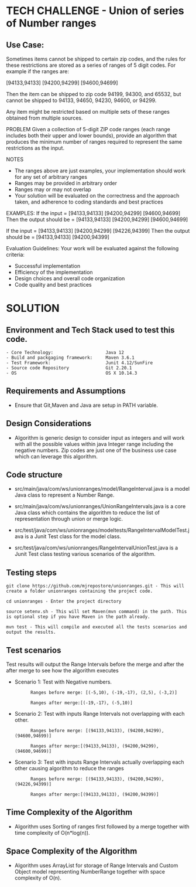 # TECH CHALLENGE - Union of series of Number ranges

## Use Case:
Sometimes items cannot be shipped to certain zip codes, and the rules for these restrictions are stored as a series of ranges of 5 digit codes. For example if the ranges are:

[94133,94133] [94200,94299] [94600,94699]

Then the item can be shipped to zip code 94199, 94300, and 65532, but cannot be shipped to 94133, 94650, 94230, 94600, or 94299.

Any item might be restricted based on multiple sets of these ranges obtained from multiple sources.

PROBLEM
Given a collection of 5-digit ZIP code ranges (each range includes both their upper and lower bounds), provide an algorithm that produces the minimum number of ranges required to represent the same restrictions as the input.

NOTES
- The ranges above are just examples, your implementation should work for any set of arbitrary ranges
- Ranges may be provided in arbitrary order
- Ranges may or may not overlap
- Your solution will be evaluated on the correctness and the approach taken, and adherence to coding standards and best practices

EXAMPLES:
If the input = [94133,94133] [94200,94299] [94600,94699]
Then the output should be = [94133,94133] [94200,94299] [94600,94699]

If the input = [94133,94133] [94200,94299] [94226,94399] 
Then the output should be = [94133,94133] [94200,94399]

Evaluation Guidelines:
Your work will be evaluated against the following criteria:
- Successful implementation
- Efficiency of the implementation
- Design choices and overall code organization
- Code quality and best practices

# SOLUTION

## Environment and Tech Stack used to test this code. 

    - Core Technology:                    Java 12
    - Build and packgaging framework:     Maven 3.6.1
    - Test Framework:                     Junit 4.12/SunFire
    - Source code Repository              Git 2.20.1
    - OS                                  OS X 10.14.3

## Requirements and Assumptions

- Ensure that Git,Maven and Java are setup in PATH variable. 

## Design Considerations

- Algorithm is generic design to consider input as integers and will work with all the possible values within java Integer range including the negative numbers.  Zip codes are just one of the business use case which can leverage this algorithm.

## Code structure

- src/main/java/com/ws/unionranges/model/RangeInterval.java is a model Java class to represent a Number Range. 

- src/main/java/com/ws/unionranges/UnionRangeIntervals.java  is a core Java class which contains the algorithm to reduce the list of representation through union or merge logic. 

- src/test/java/com/ws/unionranges/modeltests/RangeIntervalModelTest.java  is a Junit Test class for the model class. 

- src/test/java/com/ws/unionranges/RangeIntervalUnionTest.java  is a Junit Test class testing various scenarios of the algorithm. 


## Testing steps
    git clone https://github.com/mjrepostore/unionranges.git - This will create a folder unionranges containing the project code.
    
    cd unionranges - Enter the project directory
    
    source setenv.sh - This will set Maven(mvn command) in the path. This is optional step if you have Maven in the path already.
    
    mvn test - This will compile and executed all the tests scenarios and output the results.
    
## Test scenarios

Test results will output the Range Intervals before the merge and after the after merge to see how the algorithm executes

- Scenario 1: Test with Negative numbers. 

            Ranges before merge: [(-5,10), (-19,-17), (2,5), (-3,2)]

            Ranges after merge:[(-19,-17), (-5,10)]


- Scenario 2: Test with inputs Range Intervals not overlapping with each other.  

            Ranges before merge: [(94133,94133), (94200,94299), (94600,94699)]

            Ranges after merge:[(94133,94133), (94200,94299), (94600,94699)]

- Scenario 3: Test with inputs Range Intervals actually overlapping  each other causing algorithm to reduce the ranges

            Ranges before merge: [(94133,94133), (94200,94299), (94226,94399)]

            Ranges after merge:[(94133,94133), (94200,94399)]


## Time Complexity of the Algorithm

- Algorithm uses Sorting of ranges first followed by a merge together with time complexity of O(n*log(n)). 


## Space Complexity of the Algorithm

- Algorithm uses ArrayList for storage of Range Intervals and Custom Object model representing NumberRange together with space complexity of O(n). 

